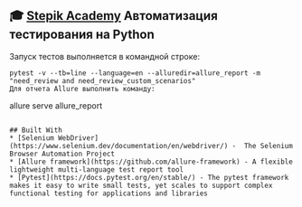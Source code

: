 ## :mortar_board: [Stepik Academy](https://stepik.org/org/stepikteam/) Автоматизация тестирования на Python


Запуск тестов выполняется в командной строке:
```
pytest -v --tb=line --language=en --alluredir=allure_report -m "need_review and need_review_custom_scenarios"
Для отчета Allure выполнить команду:
```
allure serve allure_report
```

## Built With
* [Selenium WebDriver](https://www.selenium.dev/documentation/en/webdriver/) -  The Selenium Browser Automation Project
* [Allure framework](https://github.com/allure-framework) - A flexible lightweight multi-language test report tool
* [Pytest](https://docs.pytest.org/en/stable/) - The pytest framework makes it easy to write small tests, yet scales to support complex functional testing for applications and libraries
